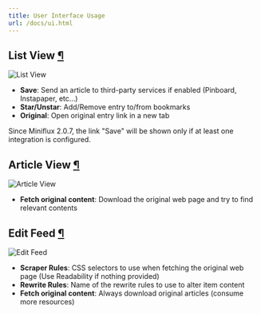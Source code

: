 ```yaml
---
title: User Interface Usage
url: /docs/ui.html
---
```

<h2 id="list-view">List View <a class="anchor" href="#list-view" title="Permalink">¶</a></h2>

![List View](/images/list_view.png)

- **Save**: Send an article to third-party services if enabled (Pinboard, Instapaper, etc...)
- **Star/Unstar**: Add/Remove entry to/from bookmarks
- **Original**: Open original entry link in a new tab

<p class="info">
Since Miniflux 2.0.7, the link "Save" will be shown only if at least one integration is configured.
</p>

<h2 id="article-view">Article View <a class="anchor" href="#article-view" title="Permalink">¶</a></h2>

![Article View](/images/entry_view.png)

- **Fetch original content**: Download the original web page and try to find relevant contents

<h2 id="edit-feed">Edit Feed <a class="anchor" href="#edit-feed" title="Permalink">¶</a></h2>

![Edit Feed](/images/edit_feed.png)

- **Scraper Rules**: CSS selectors to use when fetching the original web page (Use Readability if nothing provided)
- **Rewrite Rules**: Name of the rewrite rules to use to alter item content
- **Fetch original content**: Always download original articles (consume more resources)
